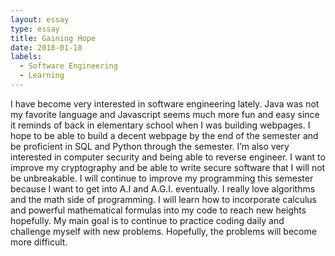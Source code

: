 ```yaml
---
layout: essay
type: essay
title: Gaining Hope
date: 2018-01-18
labels:
  - Software Engineering
  - Learning
---
```


   I have become very interested in software engineering lately.  Java was not my favorite language and Javascript seems much more fun and easy since it reminds of back in elementary school when I was building webpages.  I hope to be able to build a decent webpage by the end of the semester and be proficient in SQL and Python through the semester.
	 I’m also very interested in computer security and being able to reverse engineer.  I want to improve my cryptography and be able to write secure software that I will not be unbreakable.  I will continue to improve my programming this semester because I want to get into A.I and A.G.I. eventually.
	I really love algorithms and the math side of programming.  I will learn how to incorporate calculus and powerful mathematical formulas into my code to reach new heights hopefully.  My main goal is to continue to practice coding daily and challenge myself with new problems.  Hopefully, the problems will become more difficult.
